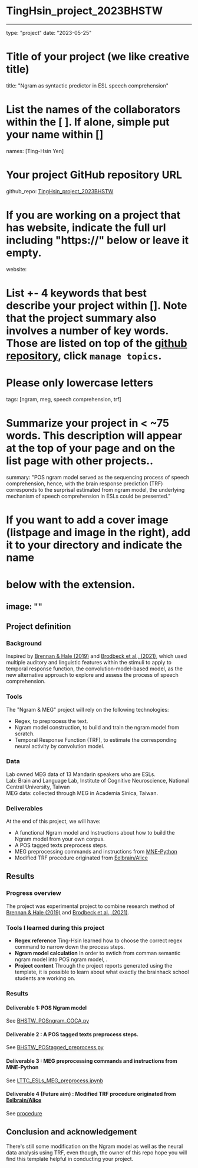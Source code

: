 # TingHsin_project_2023BHSTW
---
type: "project" 
date: "2023-05-25"
# Title of your project (we like creative title)
title: "Ngram as syntactic predictor in ESL speech comprehension"

# List the names of the collaborators within the [ ]. If alone, simple put your name within []
names: [Ting-Hsin Yen]

# Your project GitHub repository URL
github_repo: [TingHsin_project_2023BHSTW](https://github.com/DHCLAIRE/TingHsin_project_2023BHSTW/tree/main)

# If you are working on a project that has website, indicate the full url including "https://" below or leave it empty.
website:

# List +- 4 keywords that best describe your project within []. Note that the project summary also involves a number of key words. Those are listed on top of the [github repository](https://github.com/PSY6983-2021/project_template), click `manage topics`.
# Please only lowercase letters
tags: [ngram, meg, speech comprehension, trf]

# Summarize your project in < ~75 words. This description will appear at the top of your page and on the list page with other projects..

summary: "POS ngram model served as the sequencing process of speech comprehension, hence, with the brain response prediction (TRF) corresponds to the surprisal estimated from ngram model, the underlying mechanism of speech comprehension in ESLs could be presented."

# If you want to add a cover image (listpage and image in the right), add it to your directory and indicate the name
# below with the extension.
image: ""
---
<!-- This is an html comment and this won't appear in the rendered page. You are now editing the "content" area, the core of your description. Everything that you can do in markdown is allowed below. We added a couple of comments to guide your through documenting your progress. -->

## Project definition

### Background   

Inspired by [Brennan & Hale (2019)](https://www.ncbi.nlm.nih.gov/pmc/articles/PMC6334990/pdf/pone.0207741.pdf) and [Brodbeck et al., (2021)](https://www.biorxiv.org/content/biorxiv/early/2022/11/17/2021.08.01.454687.full.pdf), which used multiple auditory and linguistic features within the stimuli to apply to temporal response function, the convolution-model-based model, as the new alternative approach to explore and assess the process of speech comprehension. 


### Tools

The "Ngram & MEG" project will rely on the following technologies:
 * Regex, to preprocess the text.
 * Ngram model construction, to build and train the ngram model from scratch.
 * Temporal Response Function (TRF), to estimate the corresponding neural activity by convolution model.

### Data

Lab owned MEG data of 13 Mandarin speakers who are ESLs.  
Lab: Brain and Language Lab, Institute of Cognitive Neuroscience, National Central University, Taiwan  
MEG data: collected through MEG in Academia Sinica, Taiwan.

### Deliverables

At the end of this project, we will have:
 - A functional Ngram model and Instructions about how to build the Ngram model from your own corpus.
 - A POS tagged texts preprocess steps.
 - MEG preprocessing commands and instructions from [MNE-Python](https://mne.tools/stable/auto_tutorials/preprocessing/40_artifact_correction_ica.html#sphx-glr-auto-tutorials-preprocessing-40-artifact-correction-ica-py)
 - Modified TRF procedure originated from [Eelbrain/Alice](https://github.com/Eelbrain/Alice)

## Results

### Progress overview

The project was experimental project to combine research method of [Brennan & Hale (2019)](https://www.ncbi.nlm.nih.gov/pmc/articles/PMC6334990/pdf/pone.0207741.pdf) and [Brodbeck et al., (2021)](https://www.biorxiv.org/content/biorxiv/early/2022/11/17/2021.08.01.454687.full.pdf). 

### Tools I learned during this project

 * **Regex reference** Ting-Hsin learned how to choose the correct regex command to narrow down the process steps.
 * **Ngram model calculation** In order to swtich from comman semantic ngram model into POS ngram model, .
 * **Project content** Through the project reports generated using the template, it is possible to learn about what exactly the brainhack school students are working on.

### Results

#### Deliverable 1: POS Ngram model

See [BHSTW_POSngram_COCA.py](https://github.com/DHCLAIRE/TingHsin_project_2023BHSTW/blob/main/BHSTW_POSngram_COCA.py)

#### Deliverable 2 : A POS tagged texts preprocess steps.

See [BHSTW_POStagged_preprocess.py](https://github.com/DHCLAIRE/TingHsin_project_2023BHSTW/blob/main/BHSTW_POStagged_preprocess.py)

#### Deliverable 3 : MEG preprocessing commands and instructions from MNE-Python

See [LTTC_ESLs_MEG_preprocess.ipynb](https://github.com/DHCLAIRE/TingHsin_project_2023BHSTW/blob/main/LTTC_ESLs_MEG_preprocess.ipynb)

#### Deliverable 4 (Future aim) : Modified TRF procedure originated from [Eelbrain/Alice](https://github.com/Eelbrain/Alice)

See [procedure](https://github.com/DHCLAIRE/TingHsin_project_2023BHSTW/blob/main/BHSTW_TRFs_produce-estimate_LTTC_ESLs.py) 



## Conclusion and acknowledgement

There's still some modification on the Ngram model as well as the neural data analysis using TRF, even though, the owner of this repo hope you will find this template helpful in conducting your project.


